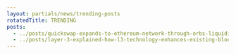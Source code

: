 ```yaml
---
layout: partials/news/trending-posts
rotatedTitle: TRENDING
posts:
  - ../posts/quickswap-expands-to-ethereum-network-through-orbs-liquidity-hub-integration.md
  - ../posts/layer-3-explained-how-l3-technology-enhances-existing-blockchain-ecosystems.md
---
```


